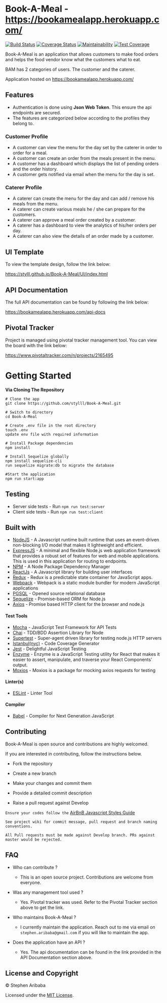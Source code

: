 # Book-A-Meal - https://bookamealapp.herokuapp.com/
[![Build Status](https://travis-ci.org/Stylll/Book-A-Meal.svg?branch=develop)](https://travis-ci.org/Stylll/Book-A-Meal)
[![Coverage Status](https://coveralls.io/repos/github/Stylll/Book-A-Meal/badge.svg?branch=develop)](https://coveralls.io/github/Stylll/Book-A-Meal?branch=develop)
[![Maintainability](https://api.codeclimate.com/v1/badges/9037bcf71b13532947cd/maintainability)](https://codeclimate.com/github/Stylll/Book-A-Meal/maintainability)
[![Test Coverage](https://api.codeclimate.com/v1/badges/9037bcf71b13532947cd/test_coverage)](https://codeclimate.com/github/Stylll/Book-A-Meal/test_coverage)

Book-A-Meal is an application that allows customers to make food orders and helps the food vendor know what the customers what to eat.

BAM has 2 categories of users. The customer and the caterer.

Application hosted on https://bookamealapp.herokuapp.com/

## Features
* Authentication is done using **Json Web Token**. This ensure the api endpoints are secured. 
* The features are categorized below according to the profiles they belong to.

### Customer Profile
* A customer can view the menu for the day set by the caterer in order to order for a meal.
* A customer can create an order from the meals present in the menu.
* A customer has a dashboard which displays the list of pending orders and the order history.
* A customer gets notified via email when the menu for the day is set.

### Caterer Profile
* A caterer can create the menu for the day and can add / remove his meals from the menu. 
* A caterer can create various meals he / she can prepare for the customers.
* A caterer can approve a meal order created by a customer.
* A caterer has a dashboard to view the analytics of his/her orders per day.
* A caterer can also view the details of an order made by a customer.


## UI Template
To view the template design, follow the link below:

https://stylll.github.io/Book-A-Meal/UI/index.html

## API Documentation
The full API documentation can be found by following the link below:

https://bookamealapp.herokuapp.com/api-docs

## Pivotal Tracker
Project is managed using pivotal tracker management tool. You can view the board with the link below:

https://www.pivotaltracker.com/n/projects/2165495

# Getting Started
**Via Cloning The Repository**
```
# Clone the app
git clone https://github.com/stylll/Book-A-Meal.git

# Switch to directory
cd Book-A-Meal

# Create .env file in the root directory
touch .env
update env file with required information

# Install Package dependencies
npm install

# Install Sequelize globally
npm install sequelize-cli
run sequelize migrate:db to migrate the database

#Start the application
npm run start:app
```

## Testing
* Server side tests - Run `npm run test:server`
* Client side tests - Run `npm run test:client`

## Built with
* [NodeJS](https://nodejs.org/en/) - A Javascript runtime built runtime that uses an event-driven non-blocking I/O model that makes it lightweight and efficient.
* [ExpressJS](http://expressjs.com/) - A minimal and flexible Node.js web application framework that provides a robust set of features for web and mobile applications. This is used in this application for routing to endpoints.
* [NPM](https://www.npmjs.com/) - A Node Package Dependency Manager
* [ReactJs](https://reactjs.org/) - A Javascript library for building user interfaces
* [Redux](https://redux.js.org/) - Redux is a predictable state container for JavaScript apps.
* [Webpack](https://babeljs.io/) - Webpack is a static module bundler for modern JavaScript applications
* [PGSQL](https://www.postgresql.org/) - Opened source relational database
* [Sequelize](http://docs.sequelizejs.com/) - Promise-based ORM for Node.js
* [Axios](https://github.com/axios/axios) - Promise based HTTP client for the browser and node.js

#### Test Tools

* [Mocha](https://mochajs.org/) - JavaScript Test Framework for API Tests
* [Chai](http://chaijs.com/) - TDD/BDD Assertion Library for Node
* [Supertest](https://github.com/visionmedia/supertest) - Super-agent driven
  library for testing node.js HTTP servers
* [Istanbul(nyc)](https://istanbul.js.org/) - Code Coverage Generator
* [Jest](https://jestjs.io/) - Delightful JavaScript Testing
* [Enzyme](http://airbnb.io/enzyme/) - Enzyme is a JavaScript Testing utility for React that makes it easier to assert, manipulate, and traverse your React Components' output.
* [Moxios](https://github.com/axios/moxios) - Moxios is a package for mocking axios requests for testing

#### Linter(s)

* [ESLint](https://eslint.org/) - Linter Tool

#### Compiler

* [Babel](https://eslint.org/) - Compiler for Next Generation JavaScript

## Contributing
Book-A-Meal is open source and contributions are highly welcomed.

If you are interested in contributing, follow the instructions below.

* Fork the repository

* Create a new branch

* Make your changes and commit them

* Provide a detailed commit description

* Raise a pull request against Develop

`Ensure your codes follow the` [AirBnB Javascript Styles Guide](https://github.com/airbnb/javascript)

`See project wiki for commit message, pull request and branch naming conventions.`

`All Pull requests must be made against Develop branch. PRs against master would be rejected.`

## FAQ

* Who can contribute ?
  - This is an open source project. Contributions are welcome from everyone.

* Was any management tool used ?
  - Yes. Pivotal tracker was used. Refer to the Pivotal Tracker section above to get the link.

* Who maintains Book-A-Meal ?
  - I currently maintain the application. Reach out to me via email on `stephen.aribaba@gmail.com` if 
  you will like to maintain the app.

* Does the application have an API ?
  - Yes. The api documentation can be found in the link provided in the API Documentation section above.

## License and Copyright

&copy; Stephen Aribaba

Licensed under the [MIT License](https://opensource.org/licenses/MIT).

